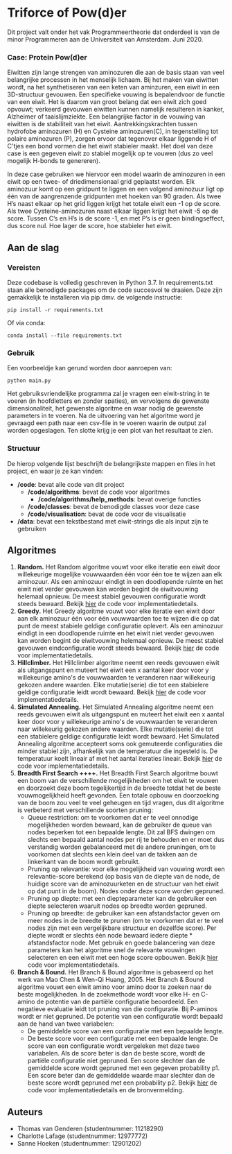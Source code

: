 # Triforce of Pow(d)er

Dit project valt onder het vak Programmeertheorie dat onderdeel is van de minor Programmeren aan de Universiteit van Amsterdam.
Juni 2020.

### Case: Protein Pow(d)er

Eiwitten zijn lange strengen van aminozuren die aan de basis staan van veel belangrijke processen in het menselijk lichaam. Bij het maken van eiwitten wordt, na het synthetiseren van een keten van aminzuren, een eiwit in een 3D-structuur gevouwen. Een specifieke vouwing is bepalendvoor de functie van een eiwit. Het is daarom van groot belang dat een eiwit zich goed opvouwt; verkeerd gevouwen eiwitten kunnen namelijk resulteren in kanker, Alzheimer of taaislijmziekte. Een belangrijke factor in de vouwing van eiwitten is de stabiliteit van het eiwit. Aantrekkingskrachten tussen hydrofobe aminozuren (H) en Cysteine aminozuren(C), in tegenstelling tot polaire aminozuren (P), zorgen ervoor dat tegenover elkaar liggende H of C'tjes een bond vormen die het eiwit stabieler maakt. Het doel van deze case is een gegeven eiwit zo stabiel mogelijk op te vouwen (dus zo veel mogelijk H-bonds te genereren). 

In deze case gebruiken we hiervoor een model waarin de aminozuren in een eiwit op een twee- of driedimensionaal grid geplaatst worden. Elk aminozuur komt op een gridpunt te liggen en een volgend aminozuur ligt op één van de aangrenzende gridpunten met hoeken van 90 graden. Als twee H’s naast elkaar op het grid liggen krijgt het totale eiwit een -1 op de score. Als twee Cysteine-aminozuren naast elkaar liggen krijgt het eiwit -5 op de score. Tussen C’s en H’s is de score -1, en met P’s is er geen bindingseffect, dus score nul. Hoe lager de score, hoe stabieler het eiwit.

## Aan de slag

### Vereisten

Deze codebase is volledig geschreven in Python 3.7. In requirements.txt staan alle benodigde packages om de code succesvol te draaien. Deze zijn gemakkelijk te installeren via pip dmv. de volgende instructie:

```
pip install -r requirements.txt
```

Of via conda:

```
conda install --file requirements.txt
```

### Gebruik

Een voorbeeldje kan gerund worden door aanroepen van:

```
python main.py
```

Het gebruiksvriendelijke programma zal je vragen een eiwit-string in te voeren (in hoofdletters en zonder spaties), en vervolgens de gewenste dimensionaliteit, het gewenste algoritme en waar nodig de gewenste parameters in te voeren. Na de uitvoering van het algoritme word je gevraagd een path naar een csv-file in te voeren waarin de output zal worden opgeslagen. Ten slotte krijg je een plot van het resultaat te zien.

### Structuur

De hierop volgende lijst beschrijft de belangrijkste mappen en files in het project, en waar je ze kan vinden:

- **/code**: bevat alle code van dit project
  - **/code/algorithms**: bevat de code voor algoritmes
    - **/code/algorithms/help_methods**: bevat overige functies
  - **/code/classes**: bevat de benodigde classes voor deze case
  - **/code/visualisation**: bevat de code voor de visualisatie
- **/data**: bevat een tekstbestand met eiwit-strings die als input zijn te gebruiken

## Algoritmes

1. **Random.**
  Het Random algoritme vouwt voor elke iteratie een eiwit door willekeurige mogelijke vouwwaarden één voor één toe te wijzen aan elk aminozuur. Als een aminozuur eindigt in een doodlopende ruimte en het eiwit niet verder gevouwen kan worden begint de eiwitvouwing helemaal opnieuw. De meest stabiel gevouwen configuratie wordt steeds bewaard. Bekijk [hier](https://github.com/SanneHoeken/The-Triforce-of-Pow-d-er/blob/master/code/algorithms/random.py) de code voor implementatiedetails.
2. **Greedy.**
  Het Greedy algoritme vouwt voor elke iteratie een eiwit door aan elk aminozuur één voor één vouwwaarden toe te wijzen die op dat punt de meest stabiele geldige configuratie oplevert. Als een aminozuur eindigt in een doodlopende ruimte en het eiwit niet verder gevouwen kan worden begint de eiwitvouwing helemaal opnieuw. De meest stabiel gevouwen eindconfiguratie wordt steeds bewaard. Bekijk [hier](https://github.com/SanneHoeken/The-Triforce-of-Pow-d-er/blob/master/code/algorithms/greedy.py) de code voor implementatiedetails.
3. **Hillclimber.**
  Het Hillclimber algoritme neemt een reeds gevouwen eiwit als uitgangspunt en muteert het eiwit een x aantal keer door voor y willekeurige amino's de vouwwaarden te veranderen naar willekeurig gekozen andere waarden. Elke mutatie(serie) die tot een stabielere geldige configuratie leidt wordt bewaard. Bekijk [hier](https://github.com/SanneHoeken/The-Triforce-of-Pow-d-er/blob/master/code/algorithms/hill_climber.py) de code voor implementatiedetails.
4. **Simulated Annealing.**
  Het Simulated Annealing algoritme neemt een reeds gevouwen eiwit als uitgangspunt en muteert het eiwit een x aantal keer door voor y willekeurige amino's de vouwwaarden te veranderen naar willekeurig gekozen andere waarden. Elke mutatie(serie) die tot een stabielere geldige configuratie leidt wordt bewaard. Het Simulated Annealing algoritme accepteert soms ook gemuteerde configuraties die minder stabiel zijn, afhankelijk van de temperatuur die ingesteld is. De temperatuur koelt lineair af met het aantal iteraties lineair. Bekijk [hier](https://github.com/SanneHoeken/The-Triforce-of-Pow-d-er/blob/master/code/algorithms/simulated_annealing.py) de code voor implementatiedetails.
5. **Breadth First Search ++++.**
  Het Breadth First Search algoritme bouwt een boom van de verschillende mogelijkheden om het eiwit te vouwen en doorzoekt deze boom tegelijkertijd in de breedte totdat het de beste vouwmogelijkheid heeft gevonden.
  Een totale opbouw en doorzoeking van de boom zou veel te veel geheugen en tijd vragen, dus dit algoritme is verbeterd met verschillende soorten pruning:
    * Queue restriction: om te voorkomen dat er te veel onnodige mogelijkheden worden bewaard, kan de gebruiker de queue van nodes beperken tot een bepaalde lengte. Dit zal BFS dwingen om slechts een bepaald aantal nodes per rij te behouden en er moet dus verstandig worden gebalanceerd met de andere pruningen, om te voorkomen dat slechts een klein deel van de takken aan de linkerkant van de boom wordt gebruikt.
    * Pruning op relevantie: voor elke mogelijkheid van vouwing wordt een relevantie-score berekend (op basis van de diepte van de node, de huidige score van de aminozuurketen en de structuur van het eiwit op dat punt in de boom). Nodes onder deze score worden gepruned.
    * Pruning op diepte: met een diepteparameter kan de gebruiker een diepte selecteren waaruit nodes op breedte worden gepruned.
    * Pruning op breedte: de gebruiker kan een afstandsfactor geven om meer nodes in de breedte te prunen (om te voorkomen dat er te veel nodes zijn met een vergelijkbare structuur en dezelfde score). Per diepte wordt er slechts één node bewaard iedere diepte * afstandsfactor node. 
  Met gebruik en goede balancering van deze parameters kan het algoritme snel de relevante vouwingen selecteren en een eiwit met een hoge score opbouwen. Bekijk [hier](https://github.com/SanneHoeken/The-Triforce-of-Pow-d-er/blob/master/code/algorithms/bfs_plus.py) code voor implementatiedetails.
6. **Branch & Bound.**
  Het Branch & Bound algoritme is gebaseerd op het werk van Mao Chen & Wen-Qi Huang, 2005. Het Branch & Bound algoritme vouwt een eiwit amino voor amino door te zoeken naar de beste mogelijkheden. In de zoekmethode wordt voor elke H- en C-amino de potentie van de partiële configuratie beoordeeld. Een negatieve evaluatie leidt tot pruning van die configuratie. Bij P-aminos wordt er niet gepruned. 
  De potentie van een configuratie wordt bepaald aan de hand van twee variabelen: 
    * De gemiddelde score van een configuratie met een bepaalde lengte. 
    * De beste score voor een configuratie met een bepaalde lengte. 
  De score van een configuratie wordt vergeleken met deze twee variabelen. Als de score beter is dan de beste score, wordt de partiële configuratie niet gepruned. Een score slechter dan de gemiddelde score wordt gepruned met een gegeven probability p1. Een score beter dan de gemiddelde waarde maar slechter dan de beste score wordt gepruned met een probability p2. Bekijk [hier](https://github.com/SanneHoeken/The-Triforce-of-Pow-d-er/blob/master/code/algorithms/branch_and_bound.py) de code voor implementatiedetails en de bronvermelding.

## Auteurs
- Thomas van Genderen (studentnummer: 11218290)
- Charlotte Lafage (studentnummer: 12977772)
- Sanne Hoeken (studentnummer: 12901202)
